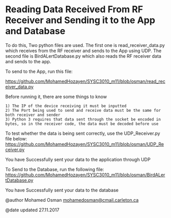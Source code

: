 # Reading Data Received From RF Receiver and Sending it to the App and Database

To do this, Two python files are used. The first one is read_receiver_data.py which receives from the RF receiver and sends to the App using UDP. The second file is BirdALertDatabase.py which also reads the RF receiver data and sends to the app. 

To send to the App, run this file: 

https://github.com/MohamedHozayen/SYSC3010_m11/blob/osman/read_receiver_data.py
    
Before running it, there are some things to know

    1) The IP of the device receiving it must be inputted
    2) The Port being used to send and receive data must be the same for both receiver and sender
    3) Python 3 requires that data sent through the socket be encoded in bytes, so in the receiver code, the data must be decoded before use

To test whether the data is being sent correctly, use the UDP_Receiver.py file below: 
https://github.com/MohamedHozayen/SYSC3010_m11/blob/osman/UDP_Receiver.py
   
You have Successfully sent your data to the application through UDP

To Send to the Database, run the following file:
https://github.com/MohamedHozayen/SYSC3010_m11/blob/osman/BirdALertDatabase.py

You have Successfully sent your data to the database

@author Mohamed Osman mohamedosman@cmail.carleton.ca

@date updated 27.11.2017
